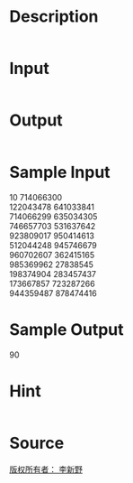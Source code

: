 
# Description

<div class="content"><p><img border="0" alt="" src="/source/bzoj/2030/img/aHR0cHM6Ly9seWRzeS5jb20vSnVkZ2VPbmxpbmUvaW1hZ2VzLzIwMzBfMS5qcGc=.jpg"/></p></div>

# Input

<div class="content"><p><img border="0" alt="" src="/source/bzoj/2030/img/aHR0cHM6Ly9seWRzeS5jb20vSnVkZ2VPbmxpbmUvaW1hZ2VzLzIwMzBfMi5qcGc=.jpg"/></p></div>

# Output

<div class="content"><p><img border="0" alt="" src="/source/bzoj/2030/img/aHR0cHM6Ly9seWRzeS5jb20vSnVkZ2VPbmxpbmUvaW1hZ2VzLzIwMzBfMy5qcGc=.jpg"/></p></div>

# Sample Input

<div class="content"><span class="sampledata">10 714066300<br/>
122043478 641033841<br/>
714066299 635034305<br/>
746657703 531637642<br/>
923809017 950414613<br/>
512044248 945746679<br/>
960702607 362415165<br/>
985369962 27838545<br/>
198374904 283457437<br/>
173667857 723287266<br/>
944359487 878474416<br/>
</span></div>

# Sample Output

<div class="content"><span class="sampledata">90</span></div>

# Hint

<div class="content"><p></p><p><img border="0" alt="" src="/source/bzoj/2030/img/aHR0cHM6Ly9seWRzeS5jb20vSnVkZ2VPbmxpbmUvaW1hZ2VzLzIwMzBfNC5qcGc=.jpg"/></p><p></p></div>

# Source

<div class="content"><p><a href="problemset.php?search=版权所有者： 李新野">版权所有者： 李新野</a></p></div>

